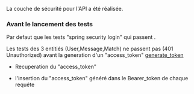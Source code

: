 La couche de sécurité pour l'API a été réalisée.

### Avant le lancement des tests

Par defaut que les tests "spring security login" qui passent .

Les tests des 3 entitiés (User,Message,Match) ne passent pas (401 Unauthorized) avant la generation d'un "access_token" [generate_token](../RestAPI_Documents/login.md) 

* Recuperation du "access_token"

* l'insertion du "access_token" généré dans le Bearer_token de chaque requéte
